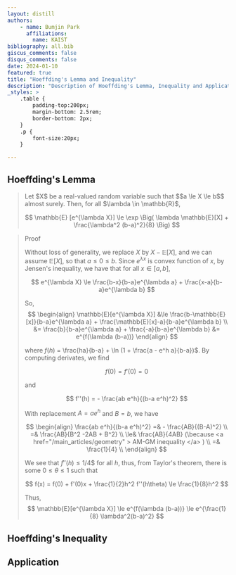 ```yaml
---
layout: distill
authors: 
    - name: Bumjin Park
      affiliations:
        name: KAIST
bibliography: all.bib
giscus_comments: false
disqus_comments: false
date: 2024-01-10
featured: true
title: "Hoeffding's Lemma and Inequality"
description: "Description of Hoeffding's Lemma, Inequality and Applications"
_styles: >
    .table {
        padding-top:200px;
        margin-bottom: 2.5rem;
        border-bottom: 2px;
    }
    .p {
        font-size:20px;
    }

---
```



## Hoeffding's Lemma

<blockquote>
Let $X$ be a real-valued random variable such that $$a \le X \le b$$ almost surely. Then, for all $\lambda \in \mathbb{R}$, 

$$ 
\mathbb{E} [e^{\lambda X}] \le \exp \Big(  \lambda \mathbb{E}[X] + \frac{\lambda^2 (b-a)^2}{8} \Big)
$$ 

</blockquote>
<blockquote>
Proof

Without loss of generality, we replace $X$ by $X- \mathbb{E}[X]$, and we can assume $\mathbb{E}[X]$, so that $a \le 0 \le b$.
Since $e^{\lambda x}$ is convex function of $x$, by Jensen's inequality, we have that for all $x \in [a,b]$,

$$
e^{\lambda X} \le \frac{b-x}{b-a}e^{\lambda a} + \frac{x-a}{b-a}e^{\lambda b}
$$

So, 
$$
\begin{align}
\mathbb{E}[e^{\lambda X}] &\le \frac{b-\mathbb{E}[x]}{b-a}e^{\lambda a} + \frac{\mathbb{E}[x]-a}{b-a}e^{\lambda b} \\
&= \frac{b}{b-a}e^{\lambda a} + \frac{-a}{b-a}e^{\lambda b}
&= e^{f(\lambda (b-a))}
\end{align}
$$

where $f(h)$ = \frac{ha}{b-a} + \ln (1 + \frac{a - e^h a}{b-a})$. By computing derivates, we find

$$
f(0) = f'(0) = 0 
$$

and 

$$
f''(h) = - \frac{ab e^h}{(b-a e^h)^2}
$$

With replacement $A = ae^h$ and $B=b$, we have 

$$
\begin{align}
\frac{ab e^h}{(b-a e^h)^2} =& - \frac{AB}{(B-A)^2}  \\
 =& \frac{AB}{B^2 -2AB + B^2} \\
 \le& \frac{AB}{4AB}  (\because <a href="/main_articles/geometry" > AM-GM inequality </a> ) \\
 =& \frac{1}{4} \\
\end{align}
$$


We see that $f''(h) \le 1/4$$ for all $h$, thus, from Taylor's theorem, there is some $0 \le \theta \le 1$ such that 

$$
f(x) = f(0) + f'(0)x + \frac{1}{2}h^2 f''(h\theta) \le \frac{1}{8}h^2
$$

Thus, 
$$
\mathbb{E}[e^{\lambda X}] \le e^{f(\lambda (b-a))} \le e^{\frac{1}{8} \lambda^2(b-a)^2}
$$

</blockquote>







## Hoeffding's Inequality 




## Application
